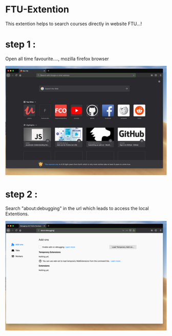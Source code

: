 # FTU-Extention

This extention helps to search courses directly in website FTU...!

# step 1 :

Open all time favourite...., mozilla firefox browser 


![1](./images/1.png)

# step 2 :

Search "about:debugging" in the url which leads to access the local Extentions.

![2](./images/2.png)
